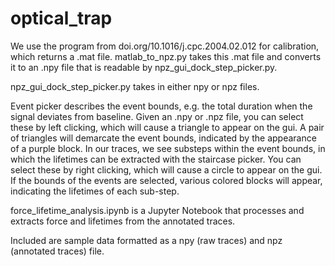 # optical_trap

We use the program from doi.org/10.1016/j.cpc.2004.02.012 for calibration, which returns a .mat file. matlab_to_npz.py takes this .mat file and converts it to an .npy file that is readable by npz_gui_dock_step_picker.py.

npz_gui_dock_step_picker.py takes in either npy or npz files.

Event picker describes the event bounds, e.g. the total duration when the signal deviates from baseline. Given an .npy or .npz file, you can select these by left clicking, which will cause a triangle to appear on the gui. A pair of triangles will demarcate the event bounds, indicated by the appearance of a purple block.
In our traces, we see substeps within the event bounds, in which the lifetimes can be extracted with the staircase picker. You can select these by right clicking, which will cause a circle to appear on the gui. If the bounds of the events are selected, various colored blocks will appear, indicating the lifetimes of each sub-step.

force_lifetime_analysis.ipynb is a Jupyter Notebook that processes and extracts force and lifetimes from the annotated traces.

Included are sample data formatted as a npy (raw traces) and npz (annotated traces) file.
